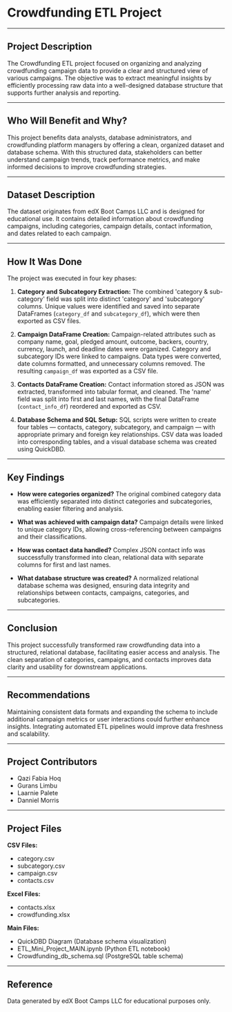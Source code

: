 # Crowdfunding ETL Project

---

## Project Description

The Crowdfunding ETL project focused on organizing and analyzing crowdfunding campaign data to provide a clear and structured view of various campaigns. The objective was to extract meaningful insights by efficiently processing raw data into a well-designed database structure that supports further analysis and reporting.

---

## Who Will Benefit and Why?

This project benefits data analysts, database administrators, and crowdfunding platform managers by offering a clean, organized dataset and database schema. With this structured data, stakeholders can better understand campaign trends, track performance metrics, and make informed decisions to improve crowdfunding strategies.

---

## Dataset Description

The dataset originates from edX Boot Camps LLC and is designed for educational use. It contains detailed information about crowdfunding campaigns, including categories, campaign details, contact information, and dates related to each campaign.

---

## How It Was Done

The project was executed in four key phases:

1. **Category and Subcategory Extraction:**
   The combined 'category & sub-category' field was split into distinct 'category' and 'subcategory' columns. Unique values were identified and saved into separate DataFrames (`category_df` and `subcategory_df`), which were then exported as CSV files.

2. **Campaign DataFrame Creation:**
   Campaign-related attributes such as company name, goal, pledged amount, outcome, backers, country, currency, launch, and deadline dates were organized. Category and subcategory IDs were linked to campaigns. Data types were converted, date columns formatted, and unnecessary columns removed. The resulting `campaign_df` was exported as a CSV file.

3. **Contacts DataFrame Creation:**
   Contact information stored as JSON was extracted, transformed into tabular format, and cleaned. The 'name' field was split into first and last names, with the final DataFrame (`contact_info_df`) reordered and exported as CSV.

4. **Database Schema and SQL Setup:**
   SQL scripts were written to create four tables — contacts, category, subcategory, and campaign — with appropriate primary and foreign key relationships. CSV data was loaded into corresponding tables, and a visual database schema was created using QuickDBD.

---

## Key Findings

* **How were categories organized?**
  The original combined category data was efficiently separated into distinct categories and subcategories, enabling easier filtering and analysis.

* **What was achieved with campaign data?**
  Campaign details were linked to unique category IDs, allowing cross-referencing between campaigns and their classifications.

* **How was contact data handled?**
  Complex JSON contact info was successfully transformed into clean, relational data with separate columns for first and last names.

* **What database structure was created?**
  A normalized relational database schema was designed, ensuring data integrity and relationships between contacts, campaigns, categories, and subcategories.

---

## Conclusion

This project successfully transformed raw crowdfunding data into a structured, relational database, facilitating easier access and analysis. The clean separation of categories, campaigns, and contacts improves data clarity and usability for downstream applications.

---

## Recommendations

Maintaining consistent data formats and expanding the schema to include additional campaign metrics or user interactions could further enhance insights. Integrating automated ETL pipelines would improve data freshness and scalability.

---

## Project Contributors

* Qazi Fabia Hoq
* Gurans Limbu
* Laarnie Palete
* Danniel Morris

---

## Project Files

**CSV Files:**

* category.csv
* subcategory.csv
* campaign.csv
* contacts.csv

**Excel Files:**

* contacts.xlsx
* crowdfunding.xlsx

**Main Files:**

* QuickDBD Diagram (Database schema visualization)
* ETL\_Mini\_Project\_MAIN.ipynb (Python ETL notebook)
* Crowdfunding\_db\_schema.sql (PostgreSQL table schema)

---

## Reference

Data generated by edX Boot Camps LLC for educational purposes only.
